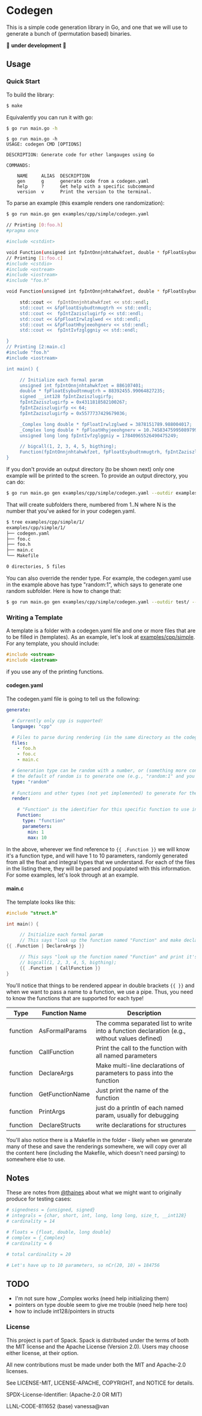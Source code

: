 # Codegen

This is a simple code generation library in Go, and one that we will use to generate
a bunch of (permutation based) binaries.

🚧️ **under development** 🚧️

## Usage

### Quick Start

To build the library:

```bash
$ make
```

Equivalently you can run it with go:

```bash
$ go run main.go -h
```
```
$ go run main.go -h
USAGE: codegen CMD [OPTIONS]

DESCRIPTION: Generate code for other langauges using Go

COMMANDS:

    NAME     ALIAS  DESCRIPTION
    gen      g      generate code from a codegen.yaml
    help     ?      Get help with a specific subcommand
    version  v      Print the version to the terminal.
```

To parse an example (this example renders one randomization):

```bash
$ go run main.go gen examples/cpp/simple/codegen.yaml 
```
```bash
// Printing [0:foo.h]
#pragma once

#include <cstdint>

void Function(unsigned int fpIntOnnjnhtahwkfzet, double * fpFloatEsybudtnmugtrh, signed __int128 fpIntZaziszlugirfp, _Complex long double * fpFloatIrwlzglwed, _Complex long double * fpFloatHhyjeeohgnerv, unsigned long long fpIntIvfzglggniy);
// Printing [1:foo.c]
#include <cstdio>
#include <ostream>
#include <iostream>
#include "foo.h"

void Function(unsigned int fpIntOnnjnhtahwkfzet, double * fpFloatEsybudtnmugtrh, signed __int128 fpIntZaziszlugirfp, _Complex long double * fpFloatIrwlzglwed, _Complex long double * fpFloatHhyjeeohgnerv, unsigned long long fpIntIvfzglggniy) {

     std::cout <<  fpIntOnnjnhtahwkfzet << std::endl;
     std::cout << &fpFloatEsybudtnmugtrh << std::endl;
     std::cout <<  fpIntZaziszlugirfp << std::endl;
     std::cout << &fpFloatIrwlzglwed << std::endl;
     std::cout << &fpFloatHhyjeeohgnerv << std::endl;
     std::cout <<  fpIntIvfzglggniy << std::endl;

}
// Printing [2:main.c]
#include "foo.h"
#include <iostream>

int main() {

     // Initialize each formal param
     unsigned int fpIntOnnjnhtahwkfzet = 886107401;
     double * fpFloatEsybudtnmugtrh = 88392455.99064827235;
     signed __int128 fpIntZaziszlugirfp;
     fpIntZaziszlugirfp = 0x4311818582100267;
     fpIntZaziszlugirfp << 64;
     fpIntZaziszlugirfp = 0x5577737429679036;

     _Complex long double * fpFloatIrwlzglwed = 3878151789.988004017;
     _Complex long double * fpFloatHhyjeeohgnerv = 10.745834759950897994;
     unsigned long long fpIntIvfzglggniy = 17840965526490475249;

     // bigcall(1, 2, 3, 4, 5, bigthing);
     Function(fpIntOnnjnhtahwkfzet, fpFloatEsybudtnmugtrh, fpIntZaziszlugirfp, fpFloatIrwlzglwed, fpFloatHhyjeeohgnerv, fpIntIvfzglggniy);
}
```

If you don't provide an output directory (to be shown next) only one example will be printed to the screen. To provide an output
directory, you can do:

```bash
$ go run main.go gen examples/cpp/simple/codegen.yaml --outdir examples/cpp/simple
```

That will create subfolders there, numbered from 1..N where N is the number that you've asked for in your codegen.yaml.

```bash
$ tree examples/cpp/simple/1/
examples/cpp/simple/1/
├── codegen.yaml
├── foo.c
├── foo.h
├── main.c
└── Makefile

0 directories, 5 files
```

You can also override the render type. For example, the codegen.yaml use in the example above has type "random:1", which says
to generate one random subfolder. Here is how to change that:

```bash
$ go run main.go gen examples/cpp/simple/codegen.yaml --outdir test/ --render-type random:5
```

### Writing a Template

A template is a folder with a codegen.yaml file and one or more files that are to be filled in (templates).
As an example, let's look at [examples/cpp/simple](examples/cpp/simple). For any template, you should include:


```cpp
#include <ostream>
#include <iostream>
```

if you use any of the printing functions.

#### codegen.yaml
The codegen.yaml file is going to tell us the following:

```yaml
generate:

  # Currently only cpp is supported!
  language: "cpp"

  # Files to parse during rendering (in the same directory as the codegen.yaml)
  files:
    - foo.h
    - foo.c
    - main.c

  # Generation type can be random with a number, or (something more controlled without replacement?)
  # the default of random is to generate one (e.g., "random:1" and you can imagine increasing this (e.g., random:100)
  type: "random"
      
  # Functions and other types (not yet implemented) to generate for the templates
  render:

    # "Function" is the identifier for this specific function to use in the template, e.g., {{ .Function }}
    Function:
      type: "function"
      parameters:
        min: 1
        max: 10
```

In the above, wherever we find reference to `{{ .Function }}` we will know it's a function type, and will have 1 to 10 parameters,
randomly generated from all the float and integral types that we understand. For each of the files in the listing there,
they will be parsed and populated with this information. For some examples, let's look through at an example.

#### main.c

The template looks like this:

```cpp
#include "struct.h"

int main() {

     // Initialize each formal param
     // This says "look up the function named "Function" and make declarations for all its required arguments (formal params)
{{ .Function | DeclareArgs }}

     // This says "look up the function named "Function" and print it's call with those same params
     // bigcall(1, 2, 3, 4, 5, bigthing);
     {{ .Function | CallFunction }}
}
```

You'll notice that things to be rendered appear in double brackets `{{ }}` and when we want to pass a name
to a function, we use a pipe. Thus, you need to know the functions that are supported for each type!

| Type | Function Name | Description |
|------|---------------|-------------|
|function| AsFormalParams | The comma separated list to write into a function declaration (e.g., without values defined) |
|function| CallFunction| Print the call to the function with all named parameters |
|function| DeclareArgs | Make multi-line declarations of parameters to pass into the function |
|function| GetFunctionName | Just print the name of the function |
|function| PrintArgs | just do a println of each named param, usually for debugging |
|function| DeclareStructs | write declarations for structures |

You'll also notice there is a Makefile in the folder - likely when we generate many of these
and save the renderings somewhere, we will copy over all the content here (including the Makefile, which
doesn't need parsing) to somewhere else to use.

## Notes

These are notes from [@thaines](https://github.com/thaines) about what we might want to
originally produce for testing cases:

```bash
# signedness = {unsigned, signed}
# integrals = {char, short, int, long, long long, size_t, __int128}
# cardinality = 14

# floats = {float, double, long double}
# complex = {_Complex}
# cardinality = 6

# total cardinality = 20

# Let's have up to 10 parameters, so nCr(20, 10) = 184756
```

## TODO

 - I'm not sure how _Complex works (need help initializing them)
 - pointers on type double seem to give me trouble (need help here too)
 - how to include int128/pointers in structs

### License

This project is part of Spack. Spack is distributed under the terms of both the MIT license and the Apache License (Version 2.0). Users may choose either license, at their option.

All new contributions must be made under both the MIT and Apache-2.0 licenses.

See LICENSE-MIT, LICENSE-APACHE, COPYRIGHT, and NOTICE for details.

SPDX-License-Identifier: (Apache-2.0 OR MIT)

LLNL-CODE-811652
(base) vanessa@van
